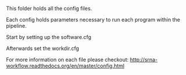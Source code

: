 This folder holds all the config files.

Each config holds parameters necessary to run each program within the pipeline.

Start by setting up the software.cfg

Afterwards set the workdir.cfg 

For more information on each file please checkout: http://srna-workflow.readthedocs.org/en/master/config.html

